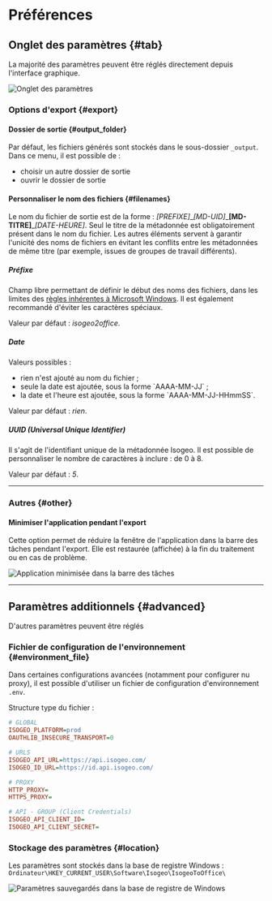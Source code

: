 # Préférences

## Onglet des paramètres {#tab}

La majorité des paramètres peuvent être réglés directement depuis l'interface graphique.

![Onglet des paramètres](/assets/i2o_settings_global.png)

### Options d'export {#export}

#### Dossier de sortie {#output_folder}

Par défaut, les fichiers générés sont stockés dans le sous-dossier `_output`. Dans ce menu, il est possible de :

- choisir un autre dossier de sortie
- ouvrir le dossier de sortie

#### Personnaliser le nom des fichiers {#filenames}

Le nom du fichier de sortie est de la forme : _\[PREFIXE\]_\__\[MD-UID\]_\_**\[MD-TITRE\]**\__\[DATE-HEURE\]_. Seul le titre de la métadonnée est obligatoirement présent dans le nom du fichier. Les autres éléments servent à garantir l'unicité des noms de fichiers en évitant les conflits entre les métadonnées de même titre \(par exemple, issues de groupes de travail différents\).

##### Préfixe

Champ libre permettant de définir le début des noms des fichiers, dans les limites des [règles inhérentes à Microsoft Windows](https://msdn.microsoft.com/fr-fr/library/windows/desktop/aa365247%28v=vs.85%29.aspx). Il est également recommandé d'éviter les caractères spéciaux.

Valeur par défaut : _isogeo2office_.

##### Date

Valeurs possibles :

- rien n'est ajouté au nom du fichier ;
- seule la date est ajoutée, sous la forme \`AAAA-MM-JJ\` ;
- la date et l'heure est ajoutée, sous la forme \`AAAA-MM-JJ-HHmmSS\`.

Valeur par défaut : _rien_.

##### UUID \(_Universal Unique Identifier_\)

Il s'agit de l'identifiant unique de la métadonnée Isogeo.
Il est possible de personnaliser le nombre de caractères à inclure : de 0 à 8.

Valeur par défaut : _5_.

----

### Autres {#other}

#### Minimiser l'application pendant l'export

Cette option permet de réduire la fenêtre de l'application dans la barre des tâches pendant l'export. Elle est restaurée (affichée) à la fin du traitement ou en cas de problème.

![Application minimisée dans la barre des tâches](/assets/systray_icon.png)

----

## Paramètres additionnels {#advanced}

D'autres paramètres peuvent être réglés

### Fichier de configuration de l'environnement {#environment_file}

Dans certaines configurations avancées (notamment pour configurer nu proxy), il est possible d'utiliser un fichier de configuration d'environnement `.env`.

Structure type du fichier :

```ini
# GLOBAL
ISOGEO_PLATFORM=prod
OAUTHLIB_INSECURE_TRANSPORT=0

# URLS
ISOGEO_API_URL=https://api.isogeo.com/
ISOGEO_ID_URL=https://id.api.isogeo.com/

# PROXY
HTTP_PROXY=
HTTPS_PROXY=

# API - GROUP (Client Credentials)
ISOGEO_API_CLIENT_ID=
ISOGEO_API_CLIENT_SECRET=
```

### Stockage des paramètres {#location}

Les paramètres sont stockés dans la base de registre Windows : `Ordinateur\HKEY_CURRENT_USER\Software\Isogeo\IsogeoToOffice\`

![Paramètres sauvegardés dans la base de registre de Windows](/assets/settings_location_registry.png)
